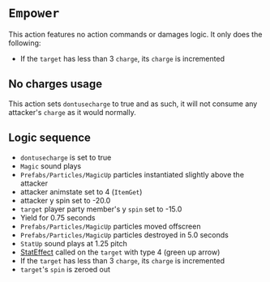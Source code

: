 # `Empower`

This action features no action commands or damages logic. It only does the following:

- If the `target` has less than 3 `charge`, its `charge` is incremented

## No charges usage
This action sets `dontusecharge` to true and as such, it will not consume any attacker's `charge` as it would normally.

## Logic sequence

- `dontusecharge` is set to true
- `Magic` sound plays
- `Prefabs/Particles/MagicUp` particles instantiated slightly above the attacker
- attacker animstate set to 4 (`ItemGet`)
- attacker y spin set to -20.0
- `target` player party member's y `spin` set to -15.0
- Yield for 0.75 seconds
- `Prefabs/Particles/MagicUp` particles moved offscreen
- `Prefabs/Particles/MagicUp` particles destroyed in 5.0 seconds
- `StatUp` sound plays at 1.25 pitch
- [StatEffect](../../Visual%20rendering/StatEffect.md) called on the `target` with type 4 (green up arrow)
- If the `target` has less than 3 `charge`, its `charge` is incremented
- `target`'s `spin` is zeroed out
